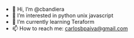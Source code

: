- 👋 Hi, I’m @cbandiera
- 👀 I’m interested in python unix javascript
- 🌱 I’m currently learning Teraform
- 📫 How to reach me: carlosbpaiva@gmail.com

<!---
cbandiera/cbandiera is a ✨ special ✨ repository because its `README.md` (this file) appears on your GitHub profile.
You can click the Preview link to take a look at your changes.
--->
